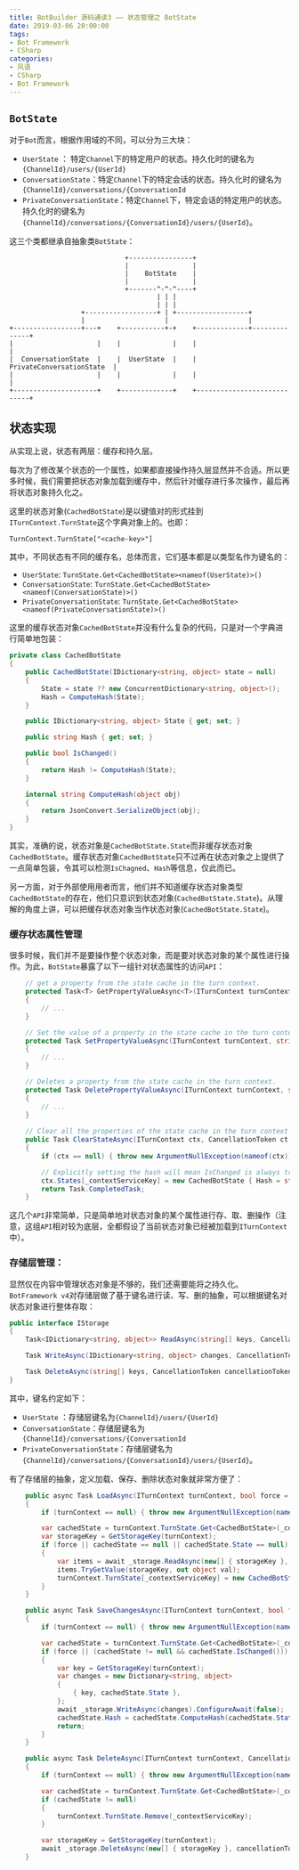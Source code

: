 ```yaml
---
title: BotBuilder 源码通读3 —— 状态管理之 BotState
date: 2019-03-06 20:00:00
tags:
- Bot Framework
- CSharp
categories:
- 风语
- CSharp
- Bot Framework
---
```



## `BotState`

对于`Bot`而言，根据作用域的不同，可以分为三大块：

- `UserState` ： 特定`Channel`下的特定用户的状态。持久化时的键名为`{ChannelId}/users/{UserId}`
- `ConversationState`：特定`Channel`下的特定会话的状态。持久化时的键名为`{ChannelId}/conversations/{ConversationId`
- `PrivateConversationState`：特定`Channel`下，特定会话的特定用户的状态。持久化时的键名为`{ChannelId}/conversations/{ConversationId}/users/{UserId}`。

这三个类都继承自抽象类`BotState`：

```
                             +----------------+
                             |                |
                             |    BotState    |
                             |                |
                             +-------^-^-^----+
                                     | | |
                                     | | |
                  +------------------+ | +------------------+
                  |                    |                    |
+-----------------+---+    +-----------+-+    +-------------+--------------+
|                     |    |             |    |                            |
|  ConversationState  |    |  UserState  |    |  PrivateConversationState  |
|                     |    |             |    |                            |
+---------------------+    +-------------+    +----------------------------+
```

<!-- more -->

## 状态实现

从实现上说，状态有两层：缓存和持久层。

每次为了修改某个状态的一个属性，如果都直接操作持久层显然并不合适。所以更多时候，我们需要把状态对象加载到缓存中，然后针对缓存进行多次操作，最后再将状态对象持久化之。

这里的状态对象(`CachedBotState`)是以键值对的形式挂到`ITurnContext.TurnState`这个字典对象上的。也即：
```
TurnContext.TurnState["<cache-key>"]
```

其中，不同状态有不同的缓存名，总体而言，它们基本都是以类型名作为键名的：

- `UserState`: `TurnState.Get<CachedBotState><nameof(UserState)>()`
- `ConversationState`: `TurnState.Get<CachedBotState><nameof(ConversationState)>()`
- `PrivateConversationState`: `TurnState.Get<CachedBotState><nameof(PrivateConversationState)>()`



这里的缓存状态对象`CachedBotState`并没有什么复杂的代码，只是对一个字典进行简单地包装：
```csharp
private class CachedBotState
{
    public CachedBotState(IDictionary<string, object> state = null)
    {
        State = state ?? new ConcurrentDictionary<string, object>();
        Hash = ComputeHash(State);
    }

    public IDictionary<string, object> State { get; set; }

    public string Hash { get; set; }

    public bool IsChanged()
    {
        return Hash != ComputeHash(State);
    }

    internal string ComputeHash(object obj)
    {
        return JsonConvert.SerializeObject(obj);
    }
}
```

其实，准确的说，状态对象是`CachedBotState.State`而非缓存状态对象`CachedBotState`。缓存状态对象`CachedBotState`只不过再在状态对象之上提供了一点简单包装，令其可以检测`IsChagned`、`Hash`等信息，仅此而已。

另一方面，对于外部使用用者而言，他们并不知道缓存状态对象类型`CachedBotState`的存在，他们只意识到状态对象(`CachedBotState.State`)。从理解的角度上讲，可以把缓存状态对象当作状态对象(`CachedBotState.State`)。


### 缓存状态属性管理

很多时候，我们并不是要操作整个状态对象，而是要对状态对象的某个属性进行操作。为此，`BotState`暴露了以下一组针对状态属性的访问`API`：

```csharp
    // get a property from the state cache in the turn context.
    protected Task<T> GetPropertyValueAsync<T>(ITurnContext turnContext, string propertyName, CancellationToken cancellationToken = default(CancellationToken))
    {
        // ...
    }

    // Set the value of a property in the state cache in the turn context.
    protected Task SetPropertyValueAsync(ITurnContext turnContext, string propertyName, object value, CancellationToken cancellationToken = default(CancellationToken))
    {
        // ...
    }

    // Deletes a property from the state cache in the turn context.
    protected Task DeletePropertyValueAsync(ITurnContext turnContext, string propertyName, CancellationToken cancellationToken = default(CancellationToken))
    {
        // ...
    }
    
    // Clear all the properties of the state cache in the turn context
    public Task ClearStateAsync(ITurnContext ctx, CancellationToken ct = default(CancellationToken))
    {
        if (ctx == null) { throw new ArgumentNullException(nameof(ctx)); }

        // Explicitly setting the hash will mean IsChanged is always true. And that will force a Save.
        ctx.States[_contextServiceKey] = new CachedBotState { Hash = string.Empty };
        return Task.CompletedTask;
    }
```

这几个`API`非常简单，只是简单地对状态对象的某个属性进行存、取、删操作（注意，这组`API`相对较为底层，全都假设了当前状态对象已经被加载到`ITurnContext`中）。

### 存储层管理：

显然仅在内容中管理状态对象是不够的，我们还需要能将之持久化。`BotFramework v4`对存储层做了基于键名进行读、写、删的抽象，可以根据键名对状态对象进行整体存取：
```csharp
public interface IStorage
{
    Task<IDictionary<string, object>> ReadAsync(string[] keys, CancellationToken cancellationToken = default(CancellationToken));

    Task WriteAsync(IDictionary<string, object> changes, CancellationToken cancellationToken = default(CancellationToken));

    Task DeleteAsync(string[] keys, CancellationToken cancellationToken = default(CancellationToken));
}
```

其中，键名约定如下：
- `UserState` ：存储层键名为`{ChannelId}/users/{UserId}`
- `ConversationState`：存储层键名为`{ChannelId}/conversations/{ConversationId`
- `PrivateConversationState`：存储层键名为`{ChannelId}/conversations/{ConversationId}/users/{UserId}`。

有了存储层的抽象，定义加载、保存、删除状态对象就非常方便了：
```csharp
    public async Task LoadAsync(ITurnContext turnContext, bool force = false, CancellationToken cancellationToken = default(CancellationToken))
    {
        if (turnContext == null) { throw new ArgumentNullException(nameof(turnContext));}

        var cachedState = turnContext.TurnState.Get<CachedBotState>(_contextServiceKey);
        var storageKey = GetStorageKey(turnContext);
        if (force || cachedState == null || cachedState.State == null)
        {
            var items = await _storage.ReadAsync(new[] { storageKey }, cancellationToken).ConfigureAwait(false);
            items.TryGetValue(storageKey, out object val);
            turnContext.TurnState[_contextServiceKey] = new CachedBotState((IDictionary<string, object>)val);
        }
    }

    public async Task SaveChangesAsync(ITurnContext turnContext, bool force = false, CancellationToken cancellationToken = default(CancellationToken))
    {
        if (turnContext == null) { throw new ArgumentNullException(nameof(turnContext)); }

        var cachedState = turnContext.TurnState.Get<CachedBotState>(_contextServiceKey);
        if (force || (cachedState != null && cachedState.IsChanged()))
        {
            var key = GetStorageKey(turnContext);
            var changes = new Dictionary<string, object>
            {
                { key, cachedState.State },
            };
            await _storage.WriteAsync(changes).ConfigureAwait(false);
            cachedState.Hash = cachedState.ComputeHash(cachedState.State);
            return;
        }
    }

    public async Task DeleteAsync(ITurnContext turnContext, CancellationToken cancellationToken = default(CancellationToken))
    {
        if (turnContext == null) { throw new ArgumentNullException(nameof(turnContext)); }

        var cachedState = turnContext.TurnState.Get<CachedBotState>(_contextServiceKey);
        if (cachedState != null)
        {
            turnContext.TurnState.Remove(_contextServiceKey);
        }

        var storageKey = GetStorageKey(turnContext);
        await _storage.DeleteAsync(new[] { storageKey }, cancellationToken).ConfigureAwait(false);
    }
```
